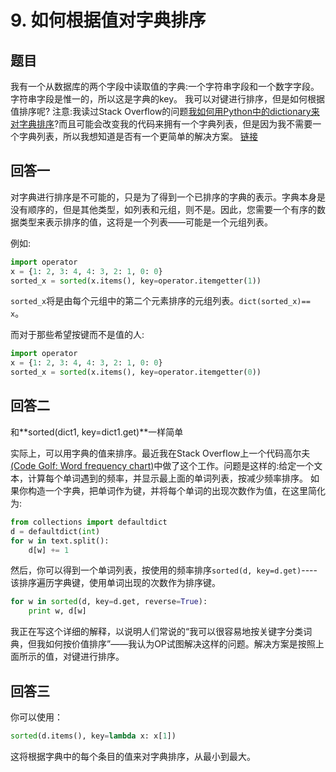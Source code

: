 # 9. 如何根据值对字典排序

## 题目

我有一个从数据库的两个字段中读取值的字典:一个字符串字段和一个数字字段。字符串字段是惟一的，所以这是字典的key。
我可以对键进行排序，但是如何根据值排序呢?
注意:我读过Stack Overflow的问题[我如何用Python中的dictionary来对字典排序](https://stackoverflow.com/questions/72899/how-do-i-sort-a-list-of-dictionaries-by-values-of-the-dictionary-in-python)?而且可能会改变我的代码来拥有一个字典列表，但是因为我不需要一个字典列表，所以我想知道是否有一个更简单的解决方案。 [链接](https://stackoverflow.com/questions/613183/how-do-i-sort-a-dictionary-by-value)

## 回答一

对字典进行排序是不可能的，只是为了得到一个已排序的字典的表示。字典本身是没有顺序的，但是其他类型，如列表和元组，则不是。因此，您需要一个有序的数据类型来表示排序的值，这将是一个列表——可能是一个元组列表。

例如:

```python
import operator
x = {1: 2, 3: 4, 4: 3, 2: 1, 0: 0}
sorted_x = sorted(x.items(), key=operator.itemgetter(1))
```

`sorted_x`将是由每个元组中的第二个元素排序的元组列表。`dict(sorted_x)== x`。

而对于那些希望按键而不是值的人:

```python
import operator
x = {1: 2, 3: 4, 4: 3, 2: 1, 0: 0}
sorted_x = sorted(x.items(), key=operator.itemgetter(0))
```

## 回答二

和**sorted(dict1, key=dict1.get)**一样简单

实际上，可以用字典的值来排序。最近我在Stack Overflow上一个代码高尔夫[(Code Golf: Word frequency chart)](https://stackoverflow.com/questions/3169051/build-an-ascii-chart-of-the-most-commonly-used-words-in-a-given-text#3170549)中做了这个工作。问题是这样的:给定一个文本，计算每个单词遇到的频率，并显示最上面的单词列表，按减少频率排序。
如果你构造一个字典，把单词作为键，并将每个单词的出现次数作为值，在这里简化为:

```python
from collections import defaultdict
d = defaultdict(int)
for w in text.split():
    d[w] += 1
```

然后，你可以得到一个单词列表，按使用的频率排序`sorted(d, key=d.get)`----该排序遍历字典键，使用单词出现的次数作为排序键。

```python
for w in sorted(d, key=d.get, reverse=True):
    print w, d[w]
```

我正在写这个详细的解释，以说明人们常说的“我可以很容易地按关键字分类词典，但我如何按价值排序”——我认为OP试图解决这样的问题。解决方案是按照上面所示的值，对键进行排序。

## 回答三

你可以使用：

```python
sorted(d.items(), key=lambda x: x[1])
```

这将根据字典中的每个条目的值来对字典排序，从最小到最大。
